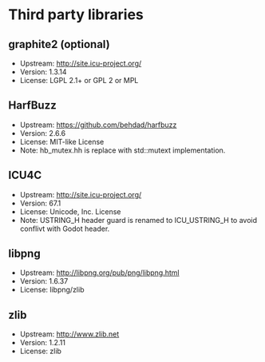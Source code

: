 # Third party libraries

## graphite2 (optional)

- Upstream: http://site.icu-project.org/
- Version: 1.3.14
- License: LGPL 2.1+ or GPL 2 or MPL

## HarfBuzz

- Upstream: https://github.com/behdad/harfbuzz
- Version: 2.6.6
- License: MIT-like License
- Note: hb_mutex.hh is replace with std::mutext implementation.

## ICU4C

- Upstream: http://site.icu-project.org/
- Version: 67.1
- License: Unicode, Inc. License
- Note: USTRING_H header guard is renamed to ICU_USTRING_H to avoid conflivt with Godot header.

## libpng

- Upstream: http://libpng.org/pub/png/libpng.html
- Version: 1.6.37
- License: libpng/zlib

## zlib

- Upstream: http://www.zlib.net
- Version: 1.2.11
- License: zlib
